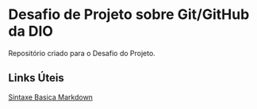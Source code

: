 # Desafio de Projeto sobre Git/GitHub da DIO
 Repositório criado para o Desafio do Projeto.

## Links Úteis 
[Sintaxe Basica Markdown](https://www.markdownguide.org/)

